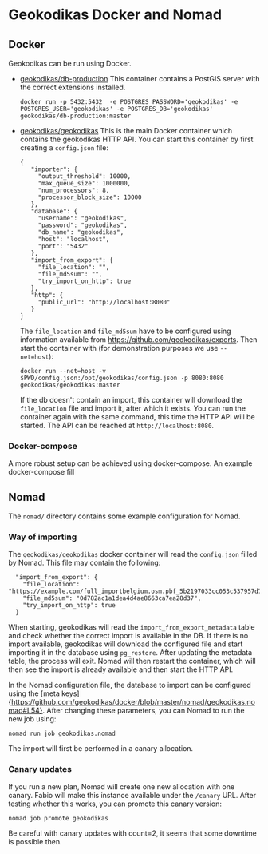 Geokodikas Docker and Nomad
===========================

## Docker

Geokodikas can be run using Docker.

 - [geokodikas/db-production](https://hub.docker.com/r/geokodikas/db-production)
   This container contains a PostGIS server with the correct extensions installed.
   ```
   docker run -p 5432:5432  -e POSTGRES_PASSWORD='geokodikas' -e POSTGRES_USER='geokodikas' -e POSTGRES_DB='geokodikas' geokodikas/db-production:master
   ```

 - [geokodikas/geokodikas](https://hub.docker.com/r/geokodikas/geokodikas)
   This is the main Docker container which contains the geokodikas HTTP API.
   You can start this container by first creating a `config.json` file:
   ```
   {
      "importer": {
        "output_threshold": 10000,
        "max_queue_size": 1000000,
        "num_processors": 8,
        "processor_block_size": 10000
      },
      "database": {
        "username": "geokodikas",
        "password": "geokodikas",
        "db_name": "geokodikas",
        "host": "localhost",
        "port": "5432"
      },
      "import_from_export": {
        "file_location": "",
        "file_md5sum": "",
        "try_import_on_http": true
      },
      "http": {
        "public_url": "http://localhost:8080"
      }
   }
   ```
   The `file_location` and `file_md5sum` have to be configured using information available from https://github.com/geokodikas/exports.
   Then start the container with (for demonstration purposes we use `--net=host`):
   ```
   docker run --net=host -v $PWD/config.json:/opt/geokodikas/config.json -p 8080:8080 geokodikas/geokodikas:master
   ```
   If the db doesn't contain an import, this container will download the `file_location` file and import it, after which it exists.
   You can run the container again with the same command, this time the HTTP API will be started.
   The API can be reached at `http://localhost:8080`.

### Docker-compose

A more robust setup can be achieved using docker-compose. An example docker-compose fill

## Nomad

The `nomad/` directory contains some example configuration for Nomad.

### Way of importing

The `geokodikas/geokodikas` docker container will read the `config.json` filled by Nomad.
This file may contain the following:
```
  "import_from_export": {
    "file_location": "https://example.com/full_importbelgium.osm.pbf_5b2197033cc053c537957d72faa2fbf8__nvaymwo4",
    "file_md5sum": "0d782ac1a1dea4d4ae8663ca7ea28d37",
    "try_import_on_http": true
  }
```
When starting, geokodikas will read the `import_from_export_metadata` table and check whether the correct import is available in the DB.
If there is no import available, geokodikas will download the configured file and start importing it in the database using `pg_restore`.
After updating the metadata table, the process will exit. Nomad will then restart the container, which will then see the import is already available
and then start the HTTP API.

In the Nomad configuration file, the database to import can be configured using the [meta keys]{https://github.com/geokodikas/docker/blob/master/nomad/geokodikas.nomad#L54}.
After changing these parameters, you can Nomad to run the new job using:
```
nomad run job geokodikas.nomad
```

The import will first be performed in a canary allocation.

### Canary updates

If you run a new plan, Nomad will create one new allocation with one canary.
Fabio will make this instance available under the `/canary` URL.
After testing whether this works, you can promote this canary version:
```
nomad job promote geokodikas
```

Be careful with canary updates with count=2, it seems that some downtime is possible then.



